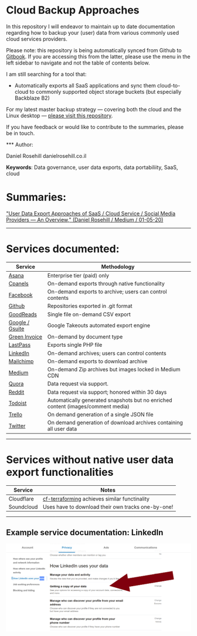 # Cloud Backup Approaches

In this repository I will endeavor to maintain up to date documentation regarding how to backup your (user) data from various commonly used cloud services providers. 

Please note: this repository is being automatically synced from Github to [Gitbook](https://danielrosehill.gitbook.io/saas-backup-approaches/). If you are accessing this from the latter, please use the menu in the left sidebar to navigate and not the table of contents below.

I am still searching for a tool that:

- Automatically exports all SaaS applications and sync them cloud-to-cloud to commonly supported object storage buckets (but especially Backblaze B2)

For my latest master backup strategy — covering both the cloud and the Linux desktop — [please visit this repository](https://github.com/danielrosehilljlm/Master_Backup_Strategy). 

If you have feedback or would like to contribute to the summaries, please be in touch. 

*** Author:

Daniel Rosehill
danielrosehill.co.il

**Keywords**: Data governance, user data exports, data portabiliity, SaaS, cloud

# Summaries:

["User Data Export Approaches of SaaS / Cloud Service / Social Media Providers — An Overview," (Daniel Rosehill /  Medium / 01-05-20)](https://medium.com/daniels-tech-world/user-data-export-approaches-of-saas-cloud-service-social-media-providers-an-overview-2101f6e8bd27?source=friends_link&sk=0fa880e506f3ba5adfed6eb81ad62e62)

<hr>

# Services documented:

| Service | Methodology |
| --- | --- |
| [Asana](https://github.com/danielrosehilljlm/CloudBackupApproaches/blob/master/summaries/Asana.md) | Enterprise tier (paid) only |
| [Cpanels](https://github.com/danielrosehilljlm/CloudBackupApproaches/blob/master/summaries/Cpanels.md) | On-demand exports through native functionality |
| [Facebook](https://github.com/danielrosehilljlm/CloudBackupApproaches/blob/master/summaries/Facebook.md) | On-demand exports to archive; users can control contents |
| [Github](https://github.com/danielrosehilljlm/CloudBackupApproaches/blob/master/summaries/Github.md) | Repositories exported in .git format |
| [GoodReads](https://github.com/danielrosehilljlm/CloudBackupApproaches/blob/master/summaries/GoodReads.md) | Single file on-demand CSV export |
| [Google / Gsuite](https://github.com/danielrosehilljlm/CloudBackupApproaches/blob/master/summaries/GoogleGsuite.md) | Google Takeouts automated export engine |
| [Green Invoice](https://github.com/danielrosehilljlm/CloudBackupApproaches/blob/master/summaries/GreenInvoice.md) | On-demand by document type |
| [LastPass](https://github.com/danielrosehilljlm/CloudBackupApproaches/blob/master/summaries/LastPass.md) | Exports single PHP file |
| [LinkedIn](https://github.com/danielrosehilljlm/CloudBackupApproaches/blob/master/summaries/LinkedIn.md) | On-demand archives; users can control contents |
| [Mailchimp](https://github.com/danielrosehilljlm/CloudBackupApproaches/blob/master/summaries/Mailchimp.md) | On-demand exports to download archive |
| [Medium](https://github.com/danielrosehilljlm/CloudBackupApproaches/blob/master/summaries/Medium.md) | On-demand Zip archives but images locked in Medium CDN |
| [Quora](https://github.com/danielrosehilljlm/CloudBackupApproaches/blob/master/summaries/Quora.md) | Data request via support.  |
| [Reddit](https://github.com/danielrosehilljlm/CloudBackupApproaches/blob/master/summaries/Reddit.md) | Data request via support; honored within 30 days |
| [Todoist](https://github.com/danielrosehilljlm/CloudBackupApproaches/blob/master/summaries/Todoist.md) | Automatically generated snapshots but no enriched content (images/comment media) |
| [Trello](https://github.com/danielrosehilljlm/CloudBackupApproaches/blob/master/summaries/Trello.md) | On demand generation of a single JSON file |
| [Twitter](https://github.com/danielrosehilljlm/CloudBackupApproaches/blob/master/summaries/Twitter.md) | On demand generation of download archives containing all user data |

<hr>


# Services without native user data export functionalities

| Service | Notes |
| --- | --- |
| Cloudflare | [cf-terraforming](https://github.com/cloudflare/cf-terraforming) achieves similar functinality |
| Soundcloud | Uses have to download their own tracks one-by-one! |


<hr>



## Example service documentation: LinkedIn

![LinkedIn](/images/0108.png)
